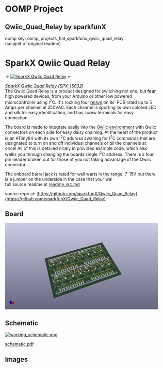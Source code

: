 # OOMP Project  
## Qwiic_Quad_Relay  by sparkfunX  
  
oomp key: oomp_projects_flat_sparkfunx_qwiic_quad_relay  
(snippet of original readme)  
  
SparkX Qwiic Quad Relay  
========================================  
  
-> [![SparkX Qwiic Quad Relay](https://cdn.sparkfun.com/assets/parts/1/3/3/6/3/15032-Qwiic_Quad_Relay-01.jpg)](https://cdn.sparkfun.com/assets/parts/1/3/3/6/3/15032-Qwiic_Quad_Relay-01.jpg) <-  
  
[*SparkX Qwiic Quad Relay (SPX-15032)*](https://www.sparkfun.com/products/15032)  
The Qwiic Quad Relay is a product designed for switching not one, but **four** high powered devices, from your Arduino or other low powered microcontroller using I<sup>2</sup>C. It's rocking four [relays](https://www.sparkfun.com/products/100) on its' PCB rated up to 5 Amps per channel at 250VAC. Each channel is sporting its own colored LED and silk for easy identification, and has screw terminals for easy connection.   
  
The board is made to integrate easily into the [Qwiic environment](https://www.sparkfun.com/qwiic) with Qwiic connectors on each side for easy daisy chaining. At the heart of the product is an ATtiny84 with its own I<sup>2</sup>C address awaiting for I<sup>2</sup>C commands that are designated to turn on and off individual channels or _all_ the channels at once! All of this is detailed nicely in provided example code, which also walks you through changing the boards single I<sup>2</sup>C address. There is a four pin header broken out for those of you not taking advantage of the Qwiic connector.  
  
The onboard barrel jack is rated for wall warts in the range, 7-15V but there is a jumper on the underside in the case that your wal  
  full source readme at [readme_src.md](readme_src.md)  
  
source repo at: [https://github.com/sparkfunX/Qwiic_Quad_Relay](https://github.com/sparkfunX/Qwiic_Quad_Relay)  
## Board  
  
[![working_3d.png](working_3d_600.png)](working_3d.png)  
## Schematic  
  
[![working_schematic.png](working_schematic_600.png)](working_schematic.png)  
  
[schematic pdf](working_schematic.pdf)  
## Images  
